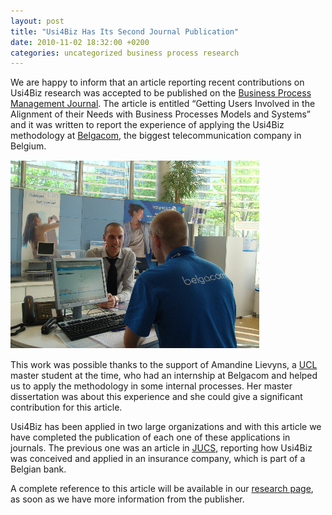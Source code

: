 ```yaml
---
layout: post
title: "Usi4Biz Has Its Second Journal Publication"
date: 2010-11-02 18:32:00 +0200
categories: uncategorized business process research
---
```


We are happy to inform that an article reporting recent contributions on Usi4Biz research was accepted to be published on the <a href="http://www.emeraldinsight.com/products/journals/journals.htm?id=bpmj" target="_blank">Business Process Management Journal</a>. The article is entitled “Getting Users Involved in the Alignment of their Needs with Business Processes Models and Systems” and it was written to report the experience of applying the Usi4Biz methodology at <a href="http://www.belgacom.be/" target="_blank">Belgacom</a>, the biggest telecommunication company in Belgium.

<a href="http://69.89.31.239/~hildeber/wp-content/uploads/2010/11/belgacom-customer.png">![belgacom-customer.png](/images/posts/belgacom-customer.png)</a>

This work was possible thanks to the support of Amandine Lievyns, a <a href="http://www.uclouvain.be/" target="_blank">UCL</a> master student at the time, who had an internship at Belgacom and helped us to apply the methodology in some internal processes. Her master dissertation was about this experience and she could give a significant contribution for this article.

Usi4Biz has been applied in two large organizations and with this article we have completed the publication of each one of these applications in journals. The previous one was an article in <a href="http://www.jucs.org/" target="_blank">JUCS</a>, reporting how Usi4Biz was conceived and applied in an insurance company, which is part of a Belgian bank.

A complete reference to this article will be available in our <a href="http://usi4biz.com/research/" target="_self">research page</a>, as soon as we have more information from the publisher.
